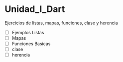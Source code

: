# Unidad_I_Dart
Ejercicios  de listas, mapas, funciones, clase y herencia
- [ ] Ejemplos Listas
- [ ] Mapas
- [ ] Funciones Basicas
- [ ] clase
- [ ] herencia
